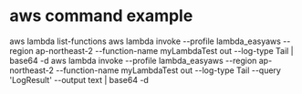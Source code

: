 # aws command example
aws lambda list-functions
aws lambda invoke --profile lambda_easyaws --region ap-northeast-2 --function-name myLambdaTest out --log-type Tail |  base64 -d
aws lambda invoke --profile lambda_easyaws --region ap-northeast-2 --function-name myLambdaTest out --log-type Tail --query 'LogResult' --output text | base64 -d
